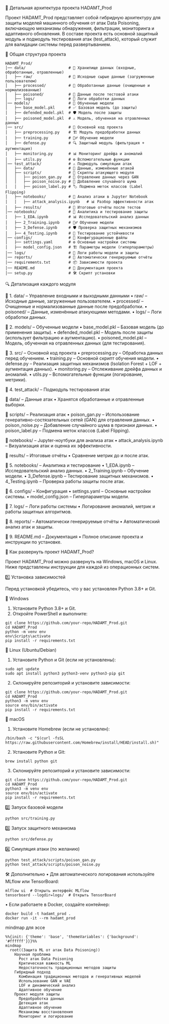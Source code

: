 📌 Детальная архитектура проекта HADAMT_Prod

Проект HADAMT_Prod представляет собой гибридную архитектуру для защиты моделей машинного обучения от атак Data Poisoning, включающую механизмы обнаружения, фильтрации, мониторинга и адаптивного обновления. В составе проекта есть основной защитный модуль и подмодуль тестирования атак (test_attack), который служит для валидации системы перед развертыванием.

📂 Общая структура проекта
```
HADAMT_Prod/                
│── data/                   # 📂 Хранилище данных (входные, обработанные, отравленные)
│   ├── raw/                # 📂 Исходные сырые данные (загруженные пользователем)
│   ├── processed/          # 📂 Обработанные данные (очищенные и нормализованные)
│   ├── poisoned/           # 📂 Данные после тестовой атаки
│   ├── logs/               # 📂 Логи обработки данных
│── models/                 # 📂 Обученные модели
│   ├── base_model.pkl      # ✅ Базовая модель (до защиты)
│   ├── defended_model.pkl  # 🛡️ Модель после защиты
│   ├── poisoned_model.pkl  # ⚠️ Модель, обученная на отравленных данных
│── src/                    # 📂 Основной код проекта
│   ├── preprocessing.py    # 🏗️ Модуль предобработки данных
│   ├── training.py         # 🏋️‍♂️ Обучение модели
│   ├── defense.py          # 🔍 Защитный модуль (фильтрация + аугментация)
│   ├── monitoring.py       # 📊 Мониторинг дрейфа и аномалий
│   ├── utils.py            # ⚙️ Вспомогательные функции
│── test_attack/            # ⚠ Подмодуль симуляции атак
│   ├── data/               # 📂 Данные, изменённые атакой
│   ├── scripts/            # 📂 Скрипты атакующего модуля
│   │   ├── poison_gan.py   # 🧪 Отравление данных через GAN
│   │   ├── poison_noise.py # 🎲 Добавление случайного шума
│   │   ├── poison_label.py # 🏷 Подмена меток классов (Label Flipping)
│   ├── notebooks/          # 📂 Анализ атаки в Jupyter Notebook
│   │   ├── attack_analysis.ipynb   # 📊 Разбор эффективности атак
│   ├── results/            # 📂 Итоговые отчёты после тестов
│── notebooks/              # 📂 Аналитика и тестирование защиты
│   ├── 1_EDA.ipynb         # 📊 Исследовательский анализ данных
│   ├── 2_Training.ipynb    # 🏋️‍♂️ Обучение модели
│   ├── 3_Defense.ipynb     # 🛡️ Проверка защитных механизмов
│   ├── 4_Testing.ipynb     # 🧪 Тестирование устойчивости
│── configs/                # 📂 Конфигурационные файлы
│   ├── settings.yaml       # ⚙️ Основные настройки системы
│   ├── model_config.json   # 🏗️ Параметры модели (гиперпараметры)
│── logs/                   # 📂 Логи работы модели и защиты
│── reports/                # 📂 Автоматически генерируемые отчёты
│── requirements.txt        # 📦 Зависимости проекта
│── README.md               # 📖 Документация проекта
│── setup.py                # 🛠️ Скрипт установки
```
🔍 Детализация каждого модуля

📂 1. data/ – Управление входными и выходными данными
•	raw/ – Исходные данные, загруженные пользователем.
•	processed/ – Очищенные и нормализованные данные после предобработки.
•	poisoned/ – Данные, изменённые атакующими методами.
•	logs/ – Логи обработки данных.

📂 2. models/ – Обученные модели
•	base_model.pkl – Базовая модель (до применения защиты).
•	defended_model.pkl – Модель после защиты (использует фильтрацию и аугментацию).
•	poisoned_model.pkl – Модель, обученная на отравленных данных (для тестирования).

📂 3. src/ – Основной код проекта
•	preprocessing.py – Обработка данных перед обучением.
•	training.py – Основной скрипт обучения модели.
•	defense.py – Реализация защитных механизмов (Isolation Forest + LOF + аугментация данных).
•	monitoring.py – Отслеживание дрейфа данных и аномалий.
•	utils.py – Вспомогательные функции (логирование, метрики).

📂 4. test_attack/ – Подмодуль тестирования атак

📂 data/ – Данные атак
•	Хранятся обработанные и отравленные выборки.

📂 scripts/ – Реализация атак
•	poison_gan.py – Использование генеративно-состязательных сетей (GAN) для отравления данных.
•	poison_noise.py – Добавление случайного шума в признаки данных.
•	poison_label.py – Подмена меток классов (Label Flipping).

📂 notebooks/ – Jupyter-ноутбуки для анализа атак
•	attack_analysis.ipynb – Визуализация атак и оценка их эффективности.

📂 results/ – Итоговые отчёты
•	Сравнение метрик до и после атак.

📂 5. notebooks/ – Аналитика и тестирование
•	1_EDA.ipynb – Исследовательский анализ данных.
•	2_Training.ipynb – Обучение модели.
•	3_Defense.ipynb – Тестирование защитных механизмов.
•	4_Testing.ipynb – Проверка работы защиты после атак.

📂 6. configs/ – Конфигурация
•	settings.yaml – Основные настройки системы.
•	model_config.json – Гиперпараметры модели.

📂 7. logs/ – Логи работы системы
•	Логирование аномалий, метрик и работы защитных алгоритмов.

📂 8. reports/ – Автоматически генерируемые отчёты
•	Автоматический анализ атак и защиты.

📂 9. README.md – Документация
•	Полное описание проекта и инструкции по установке.

🚀 Как развернуть проект HADAMT_Prod?

Проект HADAMT_Prod можно развернуть на Windows, macOS и Linux. Ниже представлены инструкции для каждой из операционных систем.

1️⃣ Установка зависимостей

Перед установкой убедитесь, что у вас установлен Python 3.8+ и Git.

🔹 Windows
1.	Установите Python 3.8+ и Git.
2.	Откройте PowerShell и выполните:
```
git clone https://github.com/your-repo/HADAMT_Prod.git
cd HADAMT_Prod
python -m venv env
env\Scripts\activate
pip install -r requirements.txt
```
🔹 Linux (Ubuntu/Debian)
1.	Установите Python и Git (если не установлены):
```
sudo apt update
sudo apt install python3 python3-venv python3-pip git
```
2.	Склонируйте репозиторий и установите зависимости:
```
git clone https://github.com/your-repo/HADAMT_Prod.git
cd HADAMT_Prod
python3 -m venv env
source env/bin/activate
pip install -r requirements.txt
```
🔹 macOS
1.	Установите Homebrew (если не установлен):
```
/bin/bash -c "$(curl -fsSL https://raw.githubusercontent.com/Homebrew/install/HEAD/install.sh)"
```
2.	Установите Python и Git:
```
brew install python git
```
3.	Склонируйте репозиторий и установите зависимости:
```
git clone https://github.com/your-repo/HADAMT_Prod.git
cd HADAMT_Prod
python3 -m venv env
source env/bin/activate
pip install -r requirements.txt
```
2️⃣ Запуск базовой модели
```
python src/training.py
```
3️⃣ Запуск защитного механизма
```
python src/defense.py
```
4️⃣ Симуляция атаки (по желанию)
```
python test_attack/scripts/poison_gan.py
python test_attack/scripts/poison_noise.py
```
🛠 Дополнительно
•	Для автоматического логирования используйте MLflow или TensorBoard:
```
mlflow ui  # Открыть интерфейс MLflow
tensorboard --logdir=logs/  # Открыть TensorBoard
```
•	Если работаете в Docker, создайте контейнер:
```
docker build -t hadamt_prod .
docker run -it --rm hadamt_prod
```
mindmap для эссе
```mermaid
%%{init: {'theme': 'base', 'themeVariables': {'background': '#ffffff'}}}%%
mindmap
  root((Защита ML от атак Data Poisoning))
    Научная проблема
      Рост атак Data Poisoning
      Критическая важность ML
      Недостаточность традиционных методов защиты
    Гибридный подход
      Комбинация традиционных методов и генеративных моделей
      Использование GAN и VAE
      LOF и динамический анализ
      Адаптивное обучение
    Проект модуля защиты
      Предобработка данных
      Детекция атак
      Адаптивное обучение
      Механизмы восстановления
      Мониторинг и логирование
```
